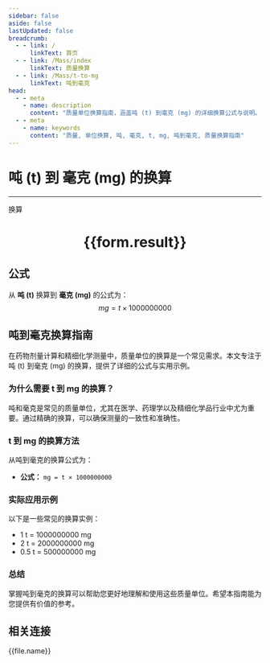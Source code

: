 ```yaml
---
sidebar: false
aside: false
lastUpdated: false
breadcrumb:
  - - link: /
      linkText: 首页
  - - link: /Mass/index
      linkText: 质量换算
  - - link: /Mass/t-to-mg
      linkText: 吨到毫克
head:
  - - meta
    - name: description
      content: "质量单位换算指南，涵盖吨 (t) 到毫克 (mg) 的详细换算公式与说明。"
  - - meta
    - name: keywords
      content: "质量, 单位换算, 吨, 毫克, t, mg, 吨到毫克, 质量换算指南"
---
```

# 吨 (t) 到 毫克 (mg) 的换算
---
<script setup>
import { onMounted, reactive, inject, ref } from 'vue'
import { NButton, NForm, NFormItem, NInput, NInputNumber, NSelect, NCard, useMessage,NGrid ,NGi } from 'naive-ui'
import { defineClientComponent } from 'vitepress'
import { Mass } from '../../files';

const convert = inject('convert')

const form = reactive({
  number: null,
  result: '',
})

const convertHandler = () => {
  if (form.number !== null && !isNaN(form.number)) {
    const convertedValue = parseFloat(form.number) * 1000000000
    form.result = `${form.number}t = ${convertedValue.toFixed(0)}mg`
  } else {
    form.result = '请输入有效的数值。'
  }
}
</script>

<n-form size="large" :model="form">
  <n-form-item label="吨 (t)">
    <n-input-number v-model:value="form.number" placeholder="输入吨" style="width: 100%" />
  </n-form-item>
  <n-form-item>
    <n-button type="info" @click="convertHandler" block>换算</n-button>
  </n-form-item>
</n-form>

<n-card  embedded :bordered="false" hoverable>
  <div  style="text-align:center">
    <h1>{{form.result}}</h1>
  </div>
</n-card>

## 公式

从 **吨 (t)** 换算到 **毫克 (mg)** 的公式为：
$$ mg = t \times 1000000000 $$

## 吨到毫克换算指南

在药物剂量计算和精细化学测量中，质量单位的换算是一个常见需求。本文专注于吨 (t) 到毫克 (mg) 的换算，提供了详细的公式与实用示例。

### 为什么需要 t 到 mg 的换算？

吨和毫克是常见的质量单位，尤其在医学、药理学以及精细化学品行业中尤为重要。通过精确的换算，可以确保测量的一致性和准确性。

### t 到 mg 的换算方法

从吨到毫克的换算公式为：

- **公式：** `mg = t × 1000000000`

### 实际应用示例

以下是一些常见的换算实例：

- 1 t = 1000000000 mg
- 2 t = 2000000000 mg
- 0.5 t = 500000000 mg

### 总结

掌握吨到毫克的换算可以帮助您更好地理解和使用这些质量单位。希望本指南能为您提供有价值的参考。

## 相关连接
<n-grid x-gap="12" :cols="2">
  <n-gi v-for="(file, index) in Mass" :key="index">
    <n-button
      text
      tag="a"
      :href="file.path"
      type="info"
    >
      {{file.name}}
    </n-button>
  </n-gi>
</n-grid>